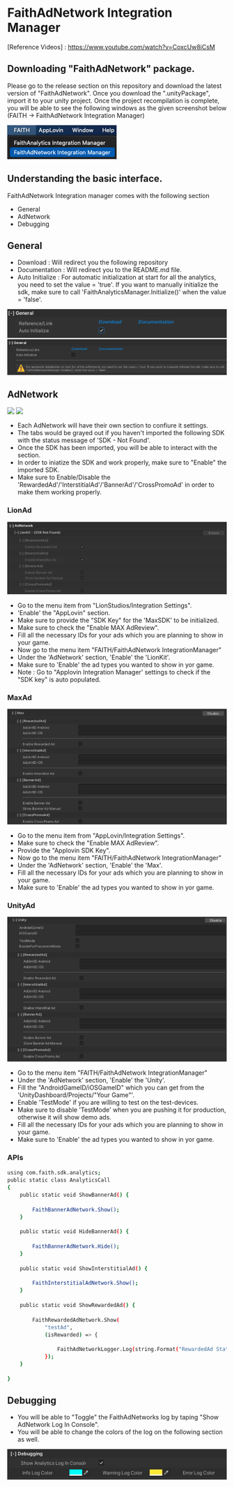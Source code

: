 # FaithAdNetwork Integration Manager
[Reference Videos] : <https://www.youtube.com/watch?v=CoxcUw8iCsM>




## Downloading "FaithAdNetwork" package.

Please go to the release section on this repository and download the latest version of "FaithAdNetwork". Once you download the ".unityPackage", import it to your unity project. Once the project recompilation is complete, you will be able to see the following windows as the given screenshot below (FAITH -> FaithAdNetwork Integration Manager)

![](https://github.com/tashfiq103/com.faith.sdk.adnetwork/blob/main/_GitHubResources/ss0_menu.png)




## Understanding the basic interface.

FaithAdNetwork Integration manager comes with the following section

- General
- AdNetwork
- Debugging




## General
- Download : Will redirect you the following repository
- Documentation : Will redirect you to the README.md file.
- Auto Initialize : For automatic initialization at start for all the analytics, you need to set the value = 'true'. If you want to manually initialize the sdk, make sure to call 'FaithAnalyticsManager.Initialize()' when the value = 'false'.

![](https://github.com/tashfiq103/com.faith.sdk.adnetwork/blob/main/_GitHubResources/ss1_general_auto.png)
![](https://github.com/tashfiq103/com.faith.sdk.adnetwork/blob/main/_GitHubResources/ss2_general_manual.png)



## AdNetwork
![](https://github.com/tashfiq103/com.faith.sdk.adnetwork/blob/main/_GitHubResources/ss3_analytics_overview.png)
![](https://github.com/tashfiq103/com.faith.sdk.adnetwork/blob/main/_GitHubResources/ss4_analytics_enable_disable.png)

- Each AdNetwork will have their own section to confiure it settings.
- The tabs would be grayed out if you haven't imported the following SDK with the status message of 'SDK - Not Found'.
- Once the SDK has been imported, you will be able to interact with the section.
- In order to iniatize the SDK and work properly, make sure to "Enable" the imported SDK.
- Make sure to Enable/Disable the 'RewardedAd'/'InterstitialAd'/'BannerAd'/'CrossPromoAd' in order to make them working properly.

### LionAd

![](https://github.com/tashfiq103/com.faith.sdk.adnetwork/blob/main/_GitHubResources/ss5_adnetwork_lionad.png)

- Go to the  menu item from "LionStudios/Integration Settings".
- 'Enable' the "AppLovin" section.
- Make sure to provide the "SDK Key" for the 'MaxSDK' to be initialized.
- Make sure to check the "Enable MAX AdReview".
- Fill all the necessary IDs for your ads which you are planning to show in your game.
- Now go to the menu item "FAITH/FaithAdNetwork IntegrationManager"
- Under the 'AdNetwork' section, 'Enable' the 'LionKit'.
- Make sure to 'Enable' the ad types you wanted to show in yor game.
- Note : Go to "Applovin Integration Manager' settings to check if the "SDK key" is auto populated.

### MaxAd

![](https://github.com/tashfiq103/com.faith.sdk.adnetwork/blob/main/_GitHubResources/ss6_adnetwork_maxad.png)

- Go to the  menu item from "AppLovin/Integration Settings".
- Make sure to check the "Enable MAX AdReview".
- Provide the "Applovin SDK Key".
- Now go to the menu item "FAITH/FaithAdNetwork IntegrationManager"
- Under the 'AdNetwork' section, 'Enable' the 'Max'.
- Fill all the necessary IDs for your ads which you are planning to show in your game.
- Make sure to 'Enable' the ad types you wanted to show in yor game.

### UnityAd

![](https://github.com/tashfiq103/com.faith.sdk.adnetwork/blob/main/_GitHubResources/ss7_adnetwork_unityad.png)

- Go to the menu item "FAITH/FaithAdNetwork IntegrationManager"
- Under the 'AdNetwork' section, 'Enable' the 'Unity'.
- Fill the "AndroidGameID/iOSGameID" which you can get from the 'UnityDashboard/Projects/"Your Game"'.
- Enable 'TestMode' if you are willing to test on the test-devices.
- Make sure to disable 'TestMode' when you are pushing it for production, otherwise it will show demo ads.
- Fill all the necessary IDs for your ads which you are planning to show in your game.
- Make sure to 'Enable' the ad types you wanted to show in yor game.

### APIs
```sh
using com.faith.sdk.analytics;
public static class AnalyticsCall
{
    public static void ShowBannerAd() {

        FaithBannerAdNetwork.Show();
    }
    
    public static void HideBannerAd() {

        FaithBannerAdNetwork.Hide();
    }
    
    public static void ShowInterstitialAd() {

        FaithInterstitialAdNetwork.Show();
    }
    
    public static void ShowRewardedAd() {

        FaithRewardedAdNetwork.Show(
            "testAd",
            (isRewarded) => {

                FaithAdNetworkLogger.Log(string.Format("RewardedAd Status : {0}", isRewarded));
            });
    }
    
}
```

## Debugging

- You will be able to "Toggle" the FaithAdNetworks log by taping "Show AdNetwork Log In Console".
- You will be able to change the colors of the log on the following section as well.

![](https://github.com/tashfiq103/com.faith.sdk.adnetwork/blob/main/_GitHubResources/ss8_debugging.png)
